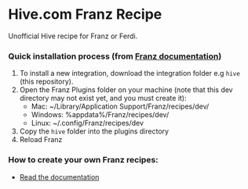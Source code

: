 # Hive.com Franz Recipe


Unofficial Hive recipe for Franz or Ferdi.


### Quick installation process (from [Franz documentation](https://meetfranz.com/developer/recipe/getting-started))

1. To install a new integration, download the integration folder e.g `hive` (this repository).
2. Open the Franz Plugins folder on your machine (note that this dev directory may not exist yet, and you must create it):
    - Mac: ~/Library/Application Support/Franz/recipes/dev/
    - Windows: %appdata%/Franz/recipes/dev/
    - Linux: ~/.config/Franz/recipes/dev
3. Copy the `hive` folder into the plugins directory
4. Reload Franz


### How to create your own Franz recipes:
* [Read the documentation](https://github.com/meetfranz/plugins)

